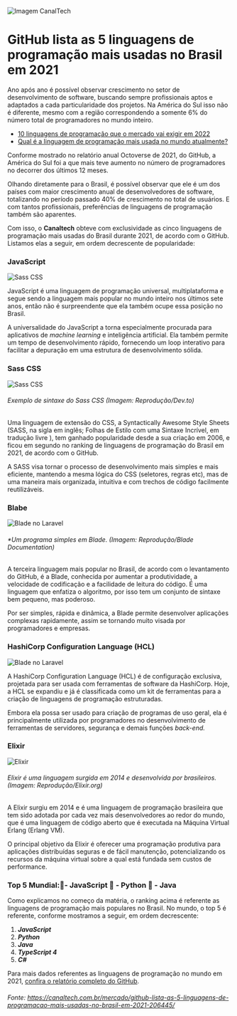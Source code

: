 ![Imagem CanalTech](https://institucional.ajudeopequeno.org/wp-content/uploads/2020/06/canaltech.jpg)

# GitHub lista as 5 linguagens de programação mais usadas no Brasil em 2021

Ano após ano é possível observar crescimento no setor de desenvolvimento de software, buscando sempre profissionais aptos e adaptados a cada particularidade dos projetos. Na América do Sul isso não é diferente, mesmo com a região correspondendo a somente 6% do número total de programadores no mundo inteiro.

- [10 linguagens de programação que o mercado vai exigir em 2022](https://canaltech.com.br/mercado/10-linguagens-de-programacao-que-o-mercado-vai-exigir-em-2022-204423/)
- [Qual é a linguagem de programação mais usada no mundo atualmente?](https://canaltech.com.br/mercado/qual-e-a-linguagem-de-programacao-mais-usada-no-mundo-atualmente-200857/)

Conforme mostrado no relatório anual Octoverse de 2021, do GitHub, a América do Sul foi a que mais teve aumento no número de programadores no decorrer dos últimos 12 meses.

Olhando diretamente para o Brasil, é possível observar que ele é um dos países com maior crescimento anual de desenvolvedores de software, totalizando no período passado 40% de crescimento no total de usuários. E com tantos profissionais, preferências de linguagens de programação também são aparentes.

Com isso, o **Canaltech** obteve com exclusividade as cinco linguagens de programação mais usadas do Brasil durante 2021, de acordo com o GitHub. Listamos elas a seguir, em ordem decrescente de popularidade:

### JavaScript



![Sass CSS](https://blog.cronapp.io/wp-content/uploads/2020/09/javascript-1.jpg)



JavaScript é uma linguagem de programação universal, multiplataforma e segue sendo a linguagem mais popular no mundo inteiro nos últimos sete anos, então não é surpreendente que ela também ocupe essa posição no Brasil.

A universalidade do JavaScript a torna especialmente procurada para aplicativos de *machine learning* e inteligência artificial. Ela também permite um tempo de desenvolvimento rápido, fornecendo um loop interativo para facilitar a depuração em uma estrutura de desenvolvimento sólida.

### Sass CSS



![Sass CSS](https://t.ctcdn.com.br/8X3f8FnK4lHYMlSoCUJQj2dHA3o=/10x6:526x413/i549451.jpeg)

###### 							Exemplo de sintaxe do Sass CSS (Imagem: Reprodução/Dev.to)

Uma linguagem de extensão do CSS, a Syntactically Awesome Style Sheets (SASS, na sigla em inglês; Folhas de Estilo com uma Sintaxe Incrível, em tradução livre ), tem ganhado popularidade desde a sua criação em 2006, e ficou em segundo no ranking de linguagens de programação do Brasil em 2021, de acordo com o GitHub.

A SASS visa tornar o processo de desenvolvimento mais simples e mais eficiente, mantendo a mesma lógica do CSS (seletores, regras etc), mas de uma maneira mais organizada, intuitiva e com trechos de código facilmente reutilizáveis.

### Blabe

![Blade no Laravel](https://t.ctcdn.com.br/KZVVHxDiX7TAkf6JmemratDb05U=/660x0/smart/i549456.png)



###### 	*Um programa simples em Blade. (Imagem: Reprodução/Blade Documentation)

A terceira linguagem mais popular no Brasil, de acordo com o levantamento do GitHub, é a Blade, conhecida por aumentar a produtividade, a velocidade de codificação e a facilidade de leitura do código. É uma linguagem que enfatiza o algoritmo, por isso tem um conjunto de sintaxe bem pequeno, mas poderoso.

Por ser simples, rápida e dinâmica, a Blade permite desenvolver aplicações complexas rapidamente, assim se tornando muito visada por programadores e empresas.

### HashiCorp Configuration Language (HCL)



![Blade no Laravel](https://www.dataxsolution.net/wp-content/uploads/2020/06/HashiCorp_logo.png)



A HashiCorp Configuration Language (HCL) é de configuração exclusiva, projetada para ser usada com ferramentas de software da HashiCorp. Hoje, a HCL se expandiu e já é classificada como um kit de ferramentas para a criação de linguagens de programação estruturadas.

Embora ela possa ser usado para criação de programas de uso geral, ela é principalmente utilizada por programadores no desenvolvimento de ferramentas de servidores, segurança e demais funções *back-end.*

### Elixir



![Elixir](https://t.ctcdn.com.br/kO3SVZ6Sxazl___umUDxT6Mn-BA=/660x0/smart/i549460.png)

###### 		*Elixir é uma linguagem surgida em 2014 e desenvolvida por brasileiros. (Imagem: Reprodução/Elixir.org)*

A Elixir surgiu em 2014 e é uma linguagem de programação brasileira que tem sido adotada por cada vez mais desenvolvedores ao redor do mundo, que é uma linguagem de código aberto que é executada na Máquina Virtual Erlang (Erlang VM).

O principal objetivo da Elixir é oferecer uma programação produtiva para aplicações distribuídas seguras e de fácil manutenção, potencializando os recursos da máquina virtual sobre a qual está fundada sem custos de performance.

### Top 5 Mundial::1st_place_medal:- JavaScript :2nd_place_medal: - Python :3rd_place_medal: - Java

Como explicamos no começo da matéria, o ranking acima é referente as linguagens de programação mais populares no Brasil. No mundo, o top 5 é referente, conforme mostramos a seguir, em ordem decrescente:

<ol>
 <li><strong><em>JavaScript</em></strong></li>
 <li><strong><em>Python</em></strong></li>
 <li><strong><em>Java</em></strong></li>
 <li><strong><em>TypeScript 4</em></strong></li>
 <li><strong><em>C#</em></strong></li>
</ol>


Para mais dados referentes as linguagens de programação no mundo em 2021, [confira o relatório completo do GitHub](https://octoverse.github.com/).



###### Fonte: https://canaltech.com.br/mercado/github-lista-as-5-linguagens-de-programacao-mais-usadas-no-brasil-em-2021-206445/
